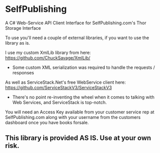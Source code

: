 SelfPublishing
==============

A C# Web-Service API Client Interface for SelfPublishing.com's Thor Storage Interface

To use you'll need a couple of external libraries, if you want to use the library as is.

I use my custom XmlLib library from here: https://github.com/ChuckSavage/XmlLib/
- Some custom XML serialization was required to handle the requests / responses

As well as ServiceStack.Net's free WebService client here: https://github.com/ServiceStackV3/ServiceStackV3 
- There's no point re-inventing the wheel when it comes to talking with Web Services, and ServiceStack is top-notch. 

You will need an Access Key available from your customer service rep at SelfPublishing.com along with your username from the customers dashboard once you have books forsale.

This library is provided AS IS. Use at your own risk.
-----------------------------------------------------
